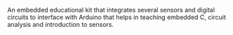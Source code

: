 An embedded educational kit that integrates several sensors and digital circuits to interface with Arduino that helps in teaching embedded C, circuit analysis and introduction to sensors.
